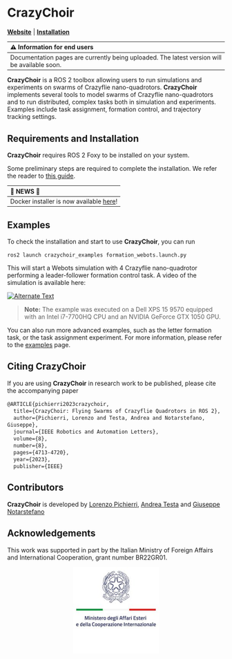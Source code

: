 # CrazyChoir 
[**Website**](https://opt4smart.github.io/crazychoir/)
| [**Installation**](https://opt4smart.github.io/crazychoir/installation)


| :warning: Information for end users |
|:------------------------------------|
| Documentation pages are currently being uploaded. The latest version will be available soon. |

**CrazyChoir** is a ROS 2 toolbox allowing users to run simulations and experiments on swarms of Crazyflie nano-quadrotors.
**CrazyChoir** implements several tools to model swarms of Crazyflie nano-quadrotors and to run distributed, complex tasks both in simulation and experiments. Examples include task assignment, formation control, and trajectory tracking settings.

## Requirements and Installation
**CrazyChoir** requires ROS 2 Foxy to be installed on your system.

Some preliminary steps are required to complete the installation. We refer the reader to [this guide](https://opt4smart.github.io/crazychoir/installation).

|🚨 **NEWS** 🚨|
|:-------------|
|Docker installer is now available [here](https://github.com/OPT4SMART/crazychoir/tree/master/docker)! |

## Examples
To check the installation and start to use **CrazyChoir**, you can run

```
ros2 launch crazychoir_examples formation_webots.launch.py 
```

This will start a Webots simulation with 4 Crazyflie nano-quadrotor performing a leader-follower formation control task. A video of the simulation is available here:
  
[![Alternate Text](http://img.youtube.com/vi/bOM_JnBsJ48/0.jpg)](https://youtu.be/bOM_JnBsJ48)

>**Note:** The example was executed on a Dell XPS 15 9570 equipped with an Intel i7-7700HQ CPU and an NVIDIA GeForce GTX 1050 GPU.

You can also run more advanced examples, such as the letter formation task, or the task assignment experiment. For more information, please refer to the [examples](https://opt4smart.github.io/crazychoir/video) page.

## Citing **CrazyChoir**
If you are using **CrazyChoir** in research work to be published, please cite the accompanying paper

```
@ARTICLE{pichierri2023crazychoir,
  title={CrazyChoir: Flying Swarms of Crazyflie Quadrotors in ROS 2},
  author={Pichierri, Lorenzo and Testa, Andrea and Notarstefano, Giuseppe},
  journal={IEEE Robotics and Automation Letters},  
  volume={8},
  number={8},
  pages={4713-4720},
  year={2023},
  publisher={IEEE}
```


## Contributors
**CrazyChoir** is developed by
[Lorenzo Pichierri](https://www.unibo.it/sitoweb/lorenzo.pichierri),
[Andrea Testa](https://www.unibo.it/sitoweb/a.testa) and
[Giuseppe Notarstefano](https://www.unibo.it/sitoweb/giuseppe.notarstefano)

## Acknowledgements
This work was supported in part by the Italian Ministry of Foreign Affairs and International Cooperation, grant number BR22GR01.

<p style="text-align:center">
  <img src="maeci_logo.png" width="200" />
</p>
